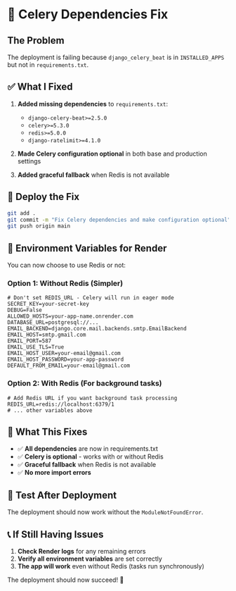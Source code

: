 # 🚨 Celery Dependencies Fix

## The Problem
The deployment is failing because `django_celery_beat` is in `INSTALLED_APPS` but not in `requirements.txt`.

## ✅ What I Fixed

1. **Added missing dependencies** to `requirements.txt`:
   - `django-celery-beat>=2.5.0`
   - `celery>=5.3.0`
   - `redis>=5.0.0`
   - `django-ratelimit>=4.1.0`

2. **Made Celery configuration optional** in both base and production settings
3. **Added graceful fallback** when Redis is not available

## 🚀 Deploy the Fix

```bash
git add .
git commit -m "Fix Celery dependencies and make configuration optional"
git push origin main
```

## 🔧 Environment Variables for Render

You can now choose to use Redis or not:

### Option 1: Without Redis (Simpler)
```
# Don't set REDIS_URL - Celery will run in eager mode
SECRET_KEY=your-secret-key
DEBUG=False
ALLOWED_HOSTS=your-app-name.onrender.com
DATABASE_URL=postgresql://...
EMAIL_BACKEND=django.core.mail.backends.smtp.EmailBackend
EMAIL_HOST=smtp.gmail.com
EMAIL_PORT=587
EMAIL_USE_TLS=True
EMAIL_HOST_USER=your-email@gmail.com
EMAIL_HOST_PASSWORD=your-app-password
DEFAULT_FROM_EMAIL=your-email@gmail.com
```

### Option 2: With Redis (For background tasks)
```
# Add Redis URL if you want background task processing
REDIS_URL=redis://localhost:6379/1
# ... other variables above
```

## 🎯 What This Fixes

- ✅ **All dependencies** are now in requirements.txt
- ✅ **Celery is optional** - works with or without Redis
- ✅ **Graceful fallback** when Redis is not available
- ✅ **No more import errors**

## 🧪 Test After Deployment

The deployment should now work without the `ModuleNotFoundError`.

## 📞 If Still Having Issues

1. **Check Render logs** for any remaining errors
2. **Verify all environment variables** are set correctly
3. **The app will work** even without Redis (tasks run synchronously)

The deployment should now succeed! 🎉
